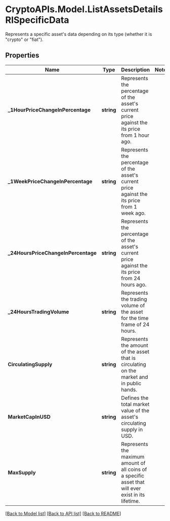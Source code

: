 # CryptoAPIs.Model.ListAssetsDetailsRISpecificData
Represents a specific asset's data depending on its type (whether it is \"crypto\" or \"fiat\").

## Properties

Name | Type | Description | Notes
------------ | ------------- | ------------- | -------------
**_1HourPriceChangeInPercentage** | **string** | Represents the percentage of the asset&#39;s current price against the its price from 1 hour ago. | 
**_1WeekPriceChangeInPercentage** | **string** | Represents the percentage of the asset&#39;s current price against the its price from 1 week ago. | 
**_24HoursPriceChangeInPercentage** | **string** | Represents the percentage of the asset&#39;s current price against the its price from 24 hours ago. | 
**_24HoursTradingVolume** | **string** | Represents the trading volume of the asset for the time frame of 24 hours. | 
**CirculatingSupply** | **string** | Represents the amount of the asset that is circulating on the market and in public hands. | 
**MarketCapInUSD** | **string** | Defines the total market value of the asset&#39;s circulating supply in USD. | 
**MaxSupply** | **string** | Represents the maximum amount of all coins of a specific asset that will ever exist in its lifetime. | 

[[Back to Model list]](../README.md#documentation-for-models) [[Back to API list]](../README.md#documentation-for-api-endpoints) [[Back to README]](../README.md)

